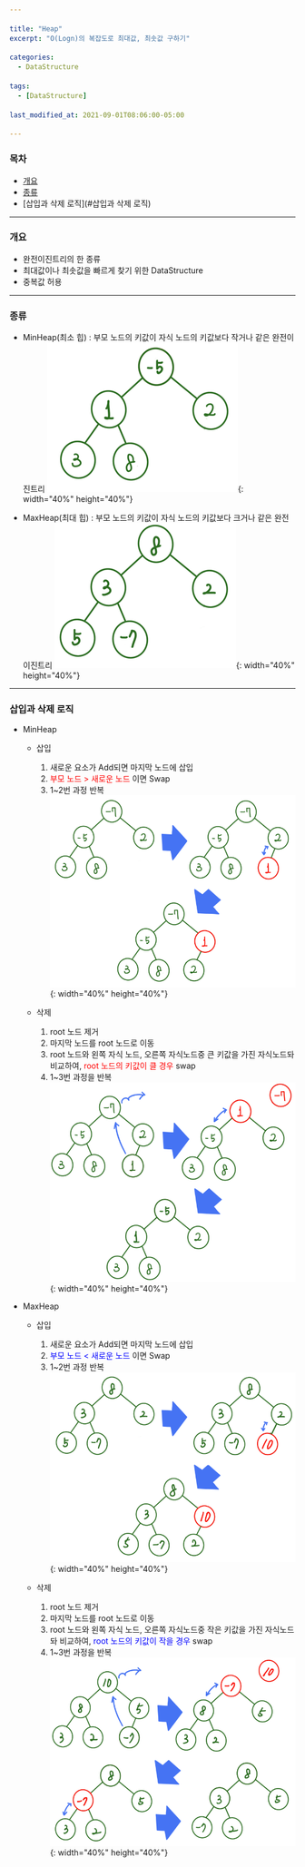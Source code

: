 ```yaml
---

title: "Heap"
excerpt: "O(Logn)의 복잡도로 최대값, 최솟값 구하기" 

categories:
  - DataStructure

tags:
  - [DataStructure]

last_modified_at: 2021-09-01T08:06:00-05:00

---
```


### 목차
  - [개요](#개요)
  - [종류](#종류)
  - [삽입과 삭제 로직](#삽입과 삭제 로직)

---

### 개요
  - 완전이진트리의 한 종류
  - 최대값이나 최솟값을 빠르게 찾기 위한 DataStructure
  - 중복값 허용
  
---

### 종류
  - MinHeap(최소 힙) : 부모 노드의 키값이 자식 노드의 키값보다 작거나 같은 완전이진트리
  ![image](/assets/images/DataStructure/MinHeap.png){: width="40%" height="40%"}  

  - MaxHeap(최대 힙) : 부모 노드의 키값이 자식 노드의 키값보다 크거나 같은 완전이진트리
  ![image](/assets/images/DataStructure/MaxHeap.png){: width="40%" height="40%"}  

---

### 삽입과 삭제 로직
  - MinHeap
    - 삽입
      1. 새로운 요소가 Add되면 마지막 노드에 삽입
      2. <span style="color:red">부모 노드 > 새로운 노드</span> 이면 Swap
      3. 1~2번 과정 반복  
      ![image](/assets/images/DataStructure/MinHeapAdd.png){: width="40%" height="40%"}  
        
    - 삭제
      1. root 노드 제거
      2. 마지막 노드를 root 노드로 이동
      3. root 노드와 왼쪽 자식 노드, 오른쪽 자식노드중 큰 키값을 가진 자식노드돠 비교하여, <span style="color:red">root 노드의 키값이 클 경우</span> swap
      4. 1~3번 과정을 반복  
      ![image](/assets/images/DataStructure/MinHeapRemove.png){: width="40%" height="40%"}  
  
  - MaxHeap
    - 삽입
      1. 새로운 요소가 Add되면 마지막 노드에 삽입
      2. <span style="color:blue">부모 노드 < 새로운 노드</span> 이면 Swap
      3. 1~2번 과정 반복  
      ![image](/assets/images/DataStructure/MaxHeapAdd.png){: width="40%" height="40%"}  


    - 삭제
      1. root 노드 제거
      2. 마지막 노드를 root 노드로 이동
      3. root 노드와 왼쪽 자식 노드, 오른쪽 자식노드중 작은 키값을 가진 자식노드돠 비교하여, <span style="color:blue">root 노드의 키값이 작을  경우</span> swap
      4. 1~3번 과정을 반복  
      ![image](/assets/images/DataStructure/MaxHeapRemove.png){: width="40%" height="40%"}  